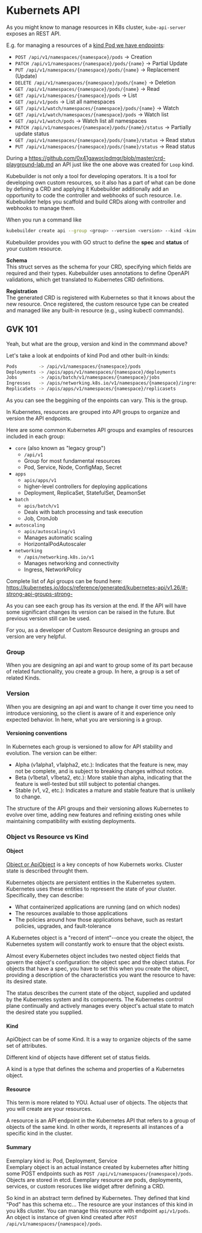# Kubernets API
As you might know to manage resources in K8s cluster, `kube-api-server` exposes an REST API.

E.g. for managing a resources of a [kind Pod we have endpoints](https://kubernetes.io/docs/reference/generated/kubernetes-api/v1.26/#pod-v1-core):
- `POST /api/v1/namespaces/{namespace}/pods`                -> Creation
- `PATCH /api/v1/namespaces/{namespace}/pods/{name}`        -> Partial Update
- `PUT /api/v1/namespaces/{namespace}/pods/{name}`          -> Replacement (Update) 
- `DELETE /api/v1/namespaces/{namespace}/pods/{name}`       -> Deletion
- `GET /api/v1/namespaces/{namespace}/pods/{name}`          -> Read
- `GET /api/v1/namespaces/{namespace}/pods`                 -> List
- `GET /api/v1/pods`                                        -> List all namespaces
- `GET /api/v1/watch/namespaces/{namespace}/pods/{name}`    -> Watch
- `GET /api/v1/watch/namespaces/{namespace}/pods`           -> Watch list
- `GET /api/v1/watch/pods`                                  -> Watch list all namespaces
- `PATCH /api/v1/namespaces/{namespace}/pods/{name}/status` -> Partially update status
- `GET /api/v1/namespaces/{namespace}/pods/{name}/status`   -> Read status
- `PUT /api/v1/namespaces/{namespace}/pods/{name}/status`   -> Read status

During a https://github.com/0x41gawor/pdmgr/blob/master/crd-playground-lab.md an API just like the one above was created for `Loop` kind.

Kubebuilder is not only a tool for developing operators. It is a tool for developing own custom resources, so it also has a part of what can be done by defining a CRD and applying it Kubebuilder additionally add an opportunity to code the controller and webhooks of such resource. I.e. Kubebuilder helps you scaffold and build CRDs along with controller and webhooks to manage them.

When you run a command like
```sh
kubebuilder create api --group <group> --version <version> --kind <kind>
```

Kubebuilder provides you with GO struct to define the **spec** and **status** of your custom resource. 

**Schema**<br>
This struct serves as the schema for your CRD, specifying which fields are required and their types. Kubebuilder uses annotations to define OpenAPI validations, which get translated to Kubernetes CRD definitions.

**Registration**<br>
The generated CRD is registered with Kubernetes so that it knows about the new resource. Once registered, the custom resource type can be created and managed like any built-in resource (e.g., using kubectl commands).

## GVK 101
Yeah, but what are the group, version and kind in the commmand above?

Let's take a look at endpoints of kind Pod and other built-in kinds: 
```sh
Pods        -> /api/v1/namespaces/{namespace}/pods
Deployments -> /apis/apps/v1/namespaces/{namespace}/deployments
Jobs        -> /apis/batch/v1/namespaces/{namespace}/jobs
Ingresses   -> /apis/networking.k8s.io/v1/namespaces/{namespace}/ingresses
ReplicaSets -> /apis/apps/v1/namespaces/{namespace}/replicasets
```

As you can see the beggining of the enpoints can vary. This is the group.

In Kubernetes, resources are grouped into API groups to organize and version the API endpoints.

Here are some common Kubernetes API groups and examples of resources included in each group:
- `core` (also known as "legacy group")
    - `/api/v1`
    - Group for most fundamental resources
    - Pod, Service, Node, ConfigMap, Secret
- `apps`
    - `apis/apps/v1`
    - higher-level controllers for deploying applications
    - Deployment, ReplicaSet, StatefulSet, DeamonSet
- `batch`
    - `apis/batch/v1`
    - Deals with batch processing and task execution
    - Job, CronJob
- `autoscaling`
    - `apis/autoscaling/v1`
    - Manages automatic scaling
    - HorizontalPodAutoscaler
- `networking`
    - `/apis/networking.k8s.io/v1`
    - Manages networking and connectivity
    - Ingress, NetworkPolicy

Complete list of Api groups can be found here: https://kubernetes.io/docs/reference/generated/kubernetes-api/v1.26/#-strong-api-groups-strong-

As you can see each group has its version at the end. If the API will have some significant changes its version can be raised in the future. But previous version still can be used.

For you, as a developer of Custom Resource designing an groups and version are very helpful.
### Group
When you are designing an api and want to group some of its part because of related functionality, you create a group. In here, a group is a set of related Kinds.
### Version
When you are designing an api and want to change it over time you need to introduce versioning, so the client is aware of it and experience only expected behavior. In here, what you are versioning is a group.

#### Versioning conventions
In Kubernetes each group is versioned to allow for API stability and evolution. The version can be either:

- Alpha (v1alpha1, v1alpha2, etc.): Indicates that the feature is new, may not be complete, and is subject to breaking changes without notice.
- Beta (v1beta1, v1beta2, etc.): More stable than alpha, indicating that the feature is well-tested but still subject to potential changes.
- Stable (v1, v2, etc.): Indicates a mature and stable feature that is unlikely to change.

The structure of the API groups and their versioning allows Kubernetes to evolve over time, adding new features and refining existing ones while maintaining compatibility with existing deployments.

### Object vs Resource vs Kind

#### Object

[Object or ApiObject](https://kubernetes.io/docs/concepts/overview/working-with-objects/) is a key concepts of how Kubernets works. Cluster state is described throught them.

Kubernetes objects are persistent entities in the Kubernetes system. Kubernetes uses these entities to represent the state of your cluster. Specifically, they can describe:
- What containerized applications are running (and on which nodes)
- The resources available to those applications
- The policies around how those applications behave, such as restart policies, upgrades, and fault-tolerance

A Kubernetes object is a "record of intent"--once you create the object, the Kubernetes system will constantly work to ensure that the object exists.

Almost every Kubernetes object includes two nested object fields that govern the object's configuration: the object spec and the object status. For objects that have a spec, you have to set this when you create the object, providing a description of the characteristics you want the resource to have: its desired state.

The status describes the current state of the object, supplied and updated by the Kubernetes system and its components. The Kubernetes control plane continually and actively manages every object's actual state to match the desired state you supplied.

#### Kind

ApiObject can be of some Kind. It is a way to organize objects of the same set of attributes.

Different kind of objects have different set of status fields.

A kind is a type that defines the schema and properties of a Kubernetes object.

#### Resource

This term is more related to YOU. Actual user of objects. The objects that you will create are your resources.

A resource is an API endpoint in the Kubernetes API that refers to a group of objects of the same kind. In other words, it represents all instances of a specific kind in the cluster.

#### Summary

Exemplary kind is: Pod, Deployment, Service <br>
Exemplary object is an actual instance created by kubernetes after hitting some POST endpoints such as `POST /api/v1/namespaces/{namespace}/pods`. Objects are stored in etcd.
Exemplary resource are pods, deployments, services, or custom resoruces like widget aftrer defining a CRD. 

So kind in an abstract term defined by Kubernetes. They defined that kind "Pod" has this schema etc... The resource are your instances of this kind in you k8s cluster. You can manage this resource with endpoint `api/v1/pods`. An object is instance of given kind created after `POST /api/v1/namespaces/{namespace}/pods`.
